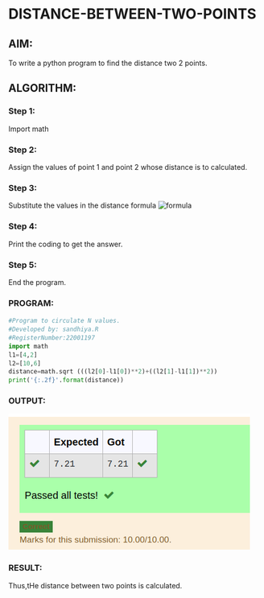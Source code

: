 # DISTANCE-BETWEEN-TWO-POINTS

## AIM:
To write a python program to find the distance two 2 points.
## ALGORITHM:
### Step 1: 
Import math
### Step 2: 
Assign the values of point 1 and point 2 whose distance is to calculated.
### Step 3: 
Substitute the values in the distance formula  ![formula](/formula.JPG)
### Step 4: 
Print the coding to get the answer.
### Step 5: 
End the program.
### PROGRAM:
  ``` python
#Program to circulate N values.
#Developed by: sandhiya.R
#RegisterNumber:22001197
import math
l1=[4,2]
l2=[10,6]
distance=math.sqrt (((l2[0]-l1[0])**2)+((l2[1]-l1[1])**2))
print('{:.2f}'.format(distance))
```











### OUTPUT:
![output](/output.png)
### RESULT:
Thus,tHe distance between two points is calculated.
